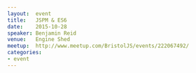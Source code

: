 ```yaml
---
layout:  event
title:   JSPM & ES6
date:    2015-10-28
speaker: Benjamin Reid
venue:   Engine Shed
meetup:  http://www.meetup.com/BristolJS/events/222067492/
categories:
- event
---
```

